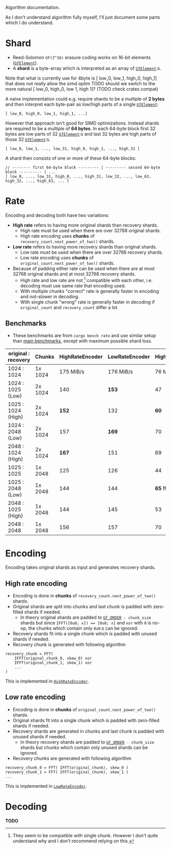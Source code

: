 Algorithm documentation.

As I don't understand algorithm fully myself,
I'll just document some parts which I do understand.

# Shard

- Reed-Solomon `GF(2^16)` erasure coding works on 16-bit elements ([`GfElement`]).
- A **shard** is a byte-array which is interpreted as an array of [`GfElement`]:s.

Note that what is currently use for 4byte is 
[ low_0, low_1, high_0, high_1] that does not really allow the simd optim
TODO should we switch to the more natural
[ low_0, high_0, low 1, high 1]? (TODO check crates compat)

A naive implementation could e.g. require shards to be a multiple of **2 bytes**
and then interpret each byte-pair as low/high parts of a single [`GfElement`]:


```text
[ low_0, high_0, low_1, high_1, ...]
```

However that approach isn't good for SIMD optimizations.
Instead shards are required to be a multiple of **64 bytes**.
In each 64-byte block first 32 bytes are low parts of 32 [`GfElement`]:s
and last 32 bytes are high parts of those 32 [`GfElement`]:s.

```text
[ low_0, low_1, ..., low_31, high_0, high_1, ..., high_31 ]
```

A shard then consists of one or more of these 64-byte blocks:

```text
// -------- first 64-byte block --------- | --------- second 64-byte block ---------- | ...
[ low_0, ..., low_31, high_0, ..., high_31, low_32, ..., low_63, high_32, ..., high_63, ... ]
```

# Rate

Encoding and decoding both have two variations:

- **High rate** refers to having more original shards than recovery shards.
    - High rate must be used when there are over 32768 original shards.
    - High rate encoding uses **chunks** of `recovery_count.next_power_of_two()` shards.
- **Low rate** refers to having more recovery shards than original shards.
    - Low rate must be used when there are over 32768 recovery shards.
    - Low rate encoding uses **chunks** of `original_count.next_power_of_two()` shards.
- Because of padding either rate can be used when there are
  at most 32768 original shards and at most 32768 recovery shards.
    - High rate and low rate are not [^1] compatible with each other,
      i.e. decoding must use same rate that encoding used.
    - With multiple chunks "correct" rate is generally faster in encoding
      and not-slower in decoding.
    - With single chunk "wrong" rate is generally faster in decoding
      if `original_count` and `recovery_count` differ a lot.

[^1]: They seem to be compatible with single chunk. However I don't quite
    understand why and I don't recommend relying on this.

## Benchmarks

- These benchmarks are from `cargo bench rate`
  and use similar setup than [main benchmarks],
  except with maximum possible shard loss.

| original : recovery | Chunks  | HighRateEncoder | LowRateEncoder | HighRateDecoder | LowRateDecoder |
| ------------------- | ------- | --------------- | -------------- | --------------- | -------------- |
| 1024 : 1024         | 1x 1024 | 175 MiB/s       | 176 MiB/s      | 76 MiB/s        | 75 MiB/s       |
| 1024 : 1025 (Low)   | 2x 1024 | 140             | **153**        | 47              | **59**         |
| 1025 : 1024 (High)  | 2x 1024 | **152**         | 132            | **60**          | 46             |
| 1024 : 2048 (Low)   | 2x 1024 | 157             | **169**        | 70              | 70             |
| 2048 : 1024 (High)  | 2x 1024 | **167**         | 151            | 69              | 68             |
| 1025 : 1025         | 1x 2048 | 125             | 126            | 44              | 43             |
| 1025 : 2048 (Low)   | 1x 2048 | 144             | 144            | **65** **!!!**  | 53             |
| 2048 : 1025 (High)  | 1x 2048 | 144             | 145            | 53              | **62** **!!!** |
| 2048 : 2048         | 1x 2048 | 156             | 157            | 70              | 69             |

[main benchmarks]: crate#benchmarks

# Encoding

Encoding takes original shards as input and generates recovery shards.

## High rate encoding

- Encoding is done in **chunks** of `recovery_count.next_power_of_two()` shards.
- Original shards are split into chunks and last chunk
  is padded with zero-filled shards if needed.
    - In theory original shards are padded to [`GF_ORDER`]` - chunk_size` shards
      but since `IFFT([0u8; x]) == [0u8; x]` and `xor` with `0` is no-op,
      the chunks which contain only `0u8`:s can be ignored.
- Recovery shards fit into a single chunk
  which is padded with unused shards if needed.
- Recovery chunk is generated with following algorithm

```text
recovery_chunk = FFT(
    IFFT(original_chunk_0, skew_0) xor
    IFFT(original_chunk_1, skew_1) xor
    ...
)
```

This is implemented in [`HighRateEncoder`].

## Low rate encoding

- Encoding is done in **chunks** of `original_count.next_power_of_two()` shards.
- Original shards fit into a single chunk
  which is padded with zero-filled shards if needed.
- Recovery shards are generated in chunks and last chunk
  is padded with unused shards if needed.
    - In theory recovery shards are padded to [`GF_ORDER`]` - chunk_size` shards
      but chunks which contain only unused shards can be ignored.
- Recovery chunks are generated with following algorithm

```text
recovery_chunk_0 = FFT( IFFT(original_chunk), skew_0 )
recovery_chunk_1 = FFT( IFFT(original_chunk), skew_1 )
...
```

This is implemented in [`LowRateEncoder`].

# Decoding

**TODO**


[`GfElement`]: crate::engine::GfElement
[`HighRateEncoder`]: crate::rate::HighRateEncoder
[`LowRateEncoder`]: crate::rate::LowRateEncoder

[`GF_ORDER`]: crate::engine::GF_ORDER
